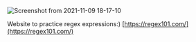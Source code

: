 ![Screenshot from 2021-11-09 18-17-10](https://user-images.githubusercontent.com/74251229/141143490-efd54a79-8de7-4ba7-a2ed-ddf5431feb34.png)


Website to practice regex expressions:)
[https://regex101.com/](https://regex101.com/)
